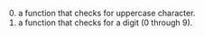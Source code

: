 0. a function that checks for uppercase character.
1. a function that checks for a digit (0 through 9).
